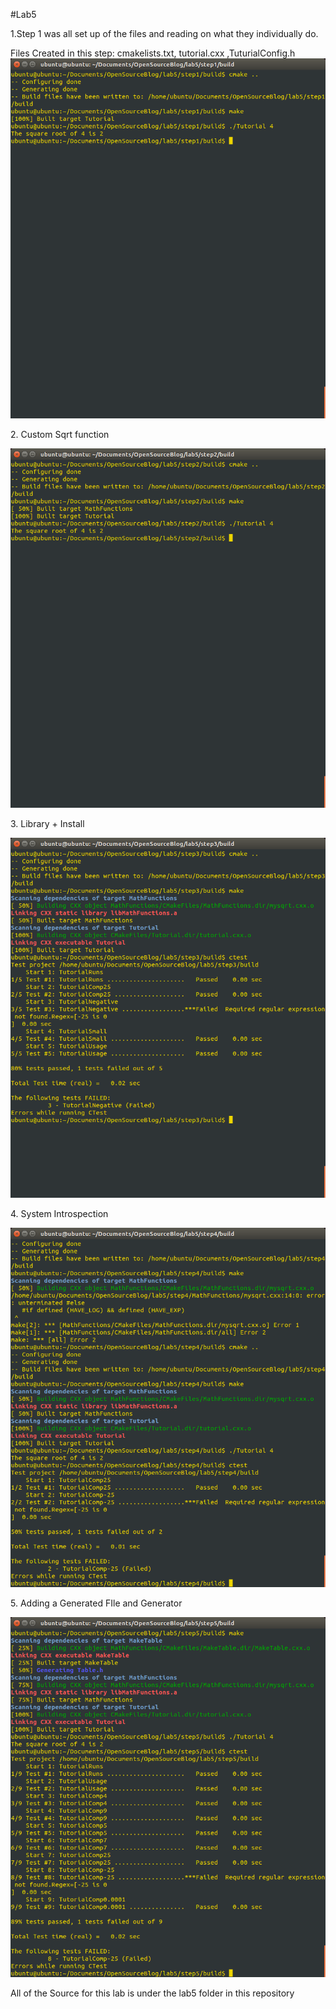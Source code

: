 #Lab5

1\.Step 1 was all set up of the files and reading on what they individually 
do. 

Files Created in this step: cmakelists.txt, tutorial.cxx ,TuturialConfig.h
![Step1 Build](lab5/step1/make.png)

2\. Custom Sqrt function 

![Step2 Build](lab5/step2/make.png)

3\. Library + Install

![Step3 Build](lab5/step3/make.png)

4\. System Introspection 

![Step4 Build](lab5/step4/make.png)

5\. Adding a Generated FIle and Generator

![Step5 Build](lab5/step5/make.png)

All of the Source for this lab is under the lab5 folder in this repository
